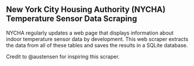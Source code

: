 ## New York City Housing Authority (NYCHA) Temperature Sensor Data Scraping ##

NYCHA regularly updates a web page that displays information about indoor temperature sensor data by development. This web scraper extracts the data from all of these tables and saves the results in a SQLite database.

Credit to @austensen for inspiring this scraper.
